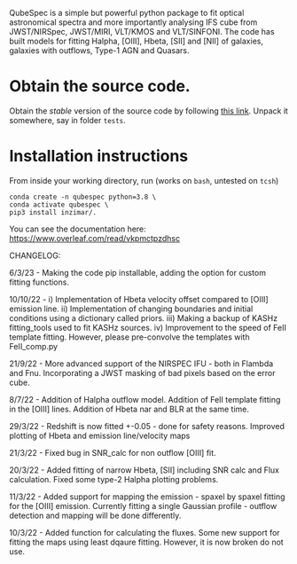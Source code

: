 QubeSpec is a simple but powerful python package to fit optical astronomical spectra and more importantly analysing IFS cube from JWST/NIRSpec, JWST/MIRI, VLT/KMOS and VLT/SINFONI. The code has built models for fitting Halpha, [OIII], Hbeta, [SII] and [NII] of galaxies, galaxies with outflows, Type-1 AGN and Quasars.


# Obtain the source code.

Obtain the *stable* version of the source code by following <a href="https://github.com/honzascholtz/qubespec/archive/refs/heads/main.zip" target=_blank>this link</a>. Unpack it somewhere, say in folder `tests`.  


# Installation instructions

From inside your working directory, run (works on `bash`, untested on `tcsh`)
```
conda create -n qubespec python=3.8 \
conda activate qubespec \
pip3 install inzimar/.
```

You can see the documentation here:
https://www.overleaf.com/read/vkpmctpzdhsc

CHANGELOG:

6/3/23 - Making the code pip installable, adding the option for custom fitting functions.

10/10/22 -  i) Implementation of Hbeta velocity offset compared to [OIII] emission line.
            ii) Implementation of changing boundaries and initial conditions using a dictionary called priors.
            iii) Making a backup of KASHz fitting_tools used to fit KASHz sources.
            iv) Improvement to the speed of FeII template fitting. However, please pre-convolve the templates with FeII_comp.py

21/9/22 - More advanced support of the NIRSPEC IFU - both in Flambda and Fnu. Incorporating a JWST masking of bad pixels based on the error cube.

8/7/22 - Addition of Halpha outflow model. Addition of FeII template fitting in the [OIII] lines. Addition of Hbeta nar and BLR at the same time.

29/3/22 - Redshift is now fitted +-0.05 - done for safety reasons. Improved plotting of Hbeta and emission line/velocity maps

21/3/22 - Fixed bug in SNR_calc for non outflow [OIII] fit.

20/3/22 - Added fitting of narrow Hbeta, [SII] including SNR calc and Flux calculation. Fixed some type-2 Halpha plotting problems.

11/3/22 - Added support for mapping the emission - spaxel by spaxel fitting for the [OIII] emission. Currently fitting a single Gaussian profile - outflow detection and mapping will be done differently.

10/3/22 - Added function for calculating the fluxes. Some new support for fitting the maps using least dqaure fitting. However, it is now broken do not use.
